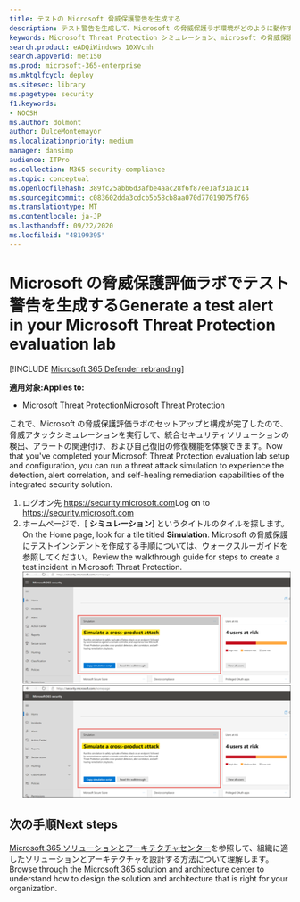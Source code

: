```yaml
---
title: テストの Microsoft 脅威保護警告を生成する
description: テスト警告を生成して、Microsoft の脅威保護ラボ環境がどのように動作するかを確認する
keywords: Microsoft Threat Protection シミュレーション、microsoft の脅威保護、microsoft 脅威保護のテスト警告の生成、microsoft threat protection 評価ラボのテストアラート
search.product: eADQiWindows 10XVcnh
search.appverid: met150
ms.prod: microsoft-365-enterprise
ms.mktglfcycl: deploy
ms.sitesec: library
ms.pagetype: security
f1.keywords:
- NOCSH
ms.author: dolmont
author: DulceMontemayor
ms.localizationpriority: medium
manager: dansimp
audience: ITPro
ms.collection: M365-security-compliance
ms.topic: conceptual
ms.openlocfilehash: 389fc25abb6d3afbe4aac28f6f87ee1af31a1c14
ms.sourcegitcommit: c083602dda3cdcb5b58cb8aa070d77019075f765
ms.translationtype: MT
ms.contentlocale: ja-JP
ms.lasthandoff: 09/22/2020
ms.locfileid: "48199395"
---
```

# <a name="generate-a-test-alert-in-your-microsoft-threat-protection-evaluation-lab"></a><span data-ttu-id="bf278-104">Microsoft の脅威保護評価ラボでテスト警告を生成する</span><span class="sxs-lookup"><span data-stu-id="bf278-104">Generate a test alert in your Microsoft Threat Protection evaluation lab</span></span>  

[!INCLUDE [Microsoft 365 Defender rebranding](../includes/microsoft-defender.md)]


<span data-ttu-id="bf278-105">**適用対象:**</span><span class="sxs-lookup"><span data-stu-id="bf278-105">**Applies to:**</span></span>
- <span data-ttu-id="bf278-106">Microsoft Threat Protection</span><span class="sxs-lookup"><span data-stu-id="bf278-106">Microsoft Threat Protection</span></span>

<span data-ttu-id="bf278-107">これで、Microsoft の脅威保護評価ラボのセットアップと構成が完了したので、脅威アタックシミュレーションを実行して、統合セキュリティソリューションの検出、アラートの関連付け、および自己復旧の修復機能を体験できます。</span><span class="sxs-lookup"><span data-stu-id="bf278-107">Now that you've completed your Microsoft Threat Protection evaluation lab setup and configuration, you can run a threat attack simulation to experience the detection, alert correlation, and self-healing remediation capabilities of the integrated security solution.</span></span>  

1. <span data-ttu-id="bf278-108">ログオン先 https://security.microsoft.com</span><span class="sxs-lookup"><span data-stu-id="bf278-108">Log on to https://security.microsoft.com</span></span>
2. <span data-ttu-id="bf278-109">ホームページで、[ **シミュレーション**] というタイトルのタイルを探します。</span><span class="sxs-lookup"><span data-stu-id="bf278-109">On the Home page, look for a tile titled **Simulation**.</span></span>  <span data-ttu-id="bf278-110">Microsoft の脅威保護にテストインシデントを作成する手順については、ウォークスルーガイドを参照してください。</span><span class="sxs-lookup"><span data-stu-id="bf278-110">Review the walkthrough guide for steps to create a test incident in Microsoft Threat Protection.</span></span>
<br><span data-ttu-id="bf278-111">![Microsoft 365 セキュリティダッシュボードのシミュレーションカードの画像](../../media/mtp-eval-73.png)</span><span class="sxs-lookup"><span data-stu-id="bf278-111">![Image of simulation card in the Microsoft 365 Security dashboard](../../media/mtp-eval-73.png)</span></span> <br>

## <a name="next-steps"></a><span data-ttu-id="bf278-112">次の手順</span><span class="sxs-lookup"><span data-stu-id="bf278-112">Next steps</span></span>

<span data-ttu-id="bf278-113">[Microsoft 365 ソリューションとアーキテクチャセンター](https://docs.microsoft.com/microsoft-365/solutions/solution-architecture-center)を参照して、組織に適したソリューションとアーキテクチャを設計する方法について理解します。</span><span class="sxs-lookup"><span data-stu-id="bf278-113">Browse through the [Microsoft 365 solution and architecture center](https://docs.microsoft.com/microsoft-365/solutions/solution-architecture-center) to understand how to design the solution and architecture that is right for your organization.</span></span>

